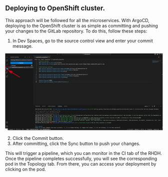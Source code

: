 ## Deploying to OpenShift cluster.

This approach will be followed for all the microservices.
With ArgoCD, deploying to the OpenShift cluster is as simple as committing and pushing your changes to the GitLab repository. 
To do this, follow these steps:

1. In Dev Spaces, go to the source control view and enter your commit message.

![ds-source-control-view.png](images/ds-source-control-view.png)

2. Click the Commit button.
3. After committing, click the Sync button to push your changes.

This will trigger a pipeline, which you can monitor in the CI tab of the RHDH.
Once the pipeline completes successfully, you will see the corresponding pod in the Topology tab. 
From there, you can access your deployment by clicking on the pod.


